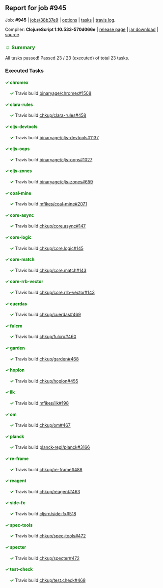 ## Report for job #945

Job: **#945** | [jobs/38b37e9](https://github.com/cljs-oss/canary/commit/38b37e9d965fe260eabbca91943bebb3d5c67ec6) | [options](options.edn) | [tasks](tasks.edn) | [travis log](https://travis-ci.org/cljs-oss/canary/builds/537359525).

Compiler: **ClojureScript 1.10.533-570d066e** | [release page](https://github.com/cljs-oss/canary/releases/tag/r1.10.533-570d066e) | [jar download](https://github.com/cljs-oss/canary/releases/download/r1.10.533-570d066e/clojurescript-1.10.533-570d066e.jar) | [source](https://github.com/clojure/clojurescript/commit/570d066ecd0e5a3b45849a28b8b8238fa920a4ea).

### <b style='color:green'>☺ Summary</b>

All tasks passed! Passed 23 / 23 (executed) of total 23 tasks.

### Executed Tasks

#### <b style='color:green'>&#x2713; chromex</b>
&nbsp;&nbsp;&nbsp;&nbsp;<b style='color:green'>&#x2713;</b> Travis build [binaryage/chromex#1508](https://travis-ci.org/binaryage/chromex/builds/537359957)<br>

#### <b style='color:green'>&#x2713; clara-rules</b>
&nbsp;&nbsp;&nbsp;&nbsp;<b style='color:green'>&#x2713;</b> Travis build [chkup/clara-rules#458](https://travis-ci.org/chkup/clara-rules/builds/537359959)<br>

#### <b style='color:green'>&#x2713; cljs-devtools</b>
&nbsp;&nbsp;&nbsp;&nbsp;<b style='color:green'>&#x2713;</b> Travis build [binaryage/cljs-devtools#1137](https://travis-ci.org/binaryage/cljs-devtools/builds/537359969)<br>

#### <b style='color:green'>&#x2713; cljs-oops</b>
&nbsp;&nbsp;&nbsp;&nbsp;<b style='color:green'>&#x2713;</b> Travis build [binaryage/cljs-oops#1027](https://travis-ci.org/binaryage/cljs-oops/builds/537359973)<br>

#### <b style='color:green'>&#x2713; cljs-zones</b>
&nbsp;&nbsp;&nbsp;&nbsp;<b style='color:green'>&#x2713;</b> Travis build [binaryage/cljs-zones#659](https://travis-ci.org/binaryage/cljs-zones/builds/537359975)<br>

#### <b style='color:green'>&#x2713; coal-mine</b>
&nbsp;&nbsp;&nbsp;&nbsp;<b style='color:green'>&#x2713;</b> Travis build [mfikes/coal-mine#2071](https://travis-ci.org/mfikes/coal-mine/builds/537359997)<br>

#### <b style='color:green'>&#x2713; core-async</b>
&nbsp;&nbsp;&nbsp;&nbsp;<b style='color:green'>&#x2713;</b> Travis build [chkup/core.async#147](https://travis-ci.org/chkup/core.async/builds/537360015)<br>

#### <b style='color:green'>&#x2713; core-logic</b>
&nbsp;&nbsp;&nbsp;&nbsp;<b style='color:green'>&#x2713;</b> Travis build [chkup/core.logic#145](https://travis-ci.org/chkup/core.logic/builds/537360016)<br>

#### <b style='color:green'>&#x2713; core-match</b>
&nbsp;&nbsp;&nbsp;&nbsp;<b style='color:green'>&#x2713;</b> Travis build [chkup/core.match#143](https://travis-ci.org/chkup/core.match/builds/537360032)<br>

#### <b style='color:green'>&#x2713; core-rrb-vector</b>
&nbsp;&nbsp;&nbsp;&nbsp;<b style='color:green'>&#x2713;</b> Travis build [chkup/core.rrb-vector#143](https://travis-ci.org/chkup/core.rrb-vector/builds/537360042)<br>

#### <b style='color:green'>&#x2713; cuerdas</b>
&nbsp;&nbsp;&nbsp;&nbsp;<b style='color:green'>&#x2713;</b> Travis build [chkup/cuerdas#469](https://travis-ci.org/chkup/cuerdas/builds/537360052)<br>

#### <b style='color:green'>&#x2713; fulcro</b>
&nbsp;&nbsp;&nbsp;&nbsp;<b style='color:green'>&#x2713;</b> Travis build [chkup/fulcro#460](https://travis-ci.org/chkup/fulcro/builds/537360054)<br>

#### <b style='color:green'>&#x2713; garden</b>
&nbsp;&nbsp;&nbsp;&nbsp;<b style='color:green'>&#x2713;</b> Travis build [chkup/garden#468](https://travis-ci.org/chkup/garden/builds/537360060)<br>

#### <b style='color:green'>&#x2713; hoplon</b>
&nbsp;&nbsp;&nbsp;&nbsp;<b style='color:green'>&#x2713;</b> Travis build [chkup/hoplon#455](https://travis-ci.org/chkup/hoplon/builds/537360149)<br>

#### <b style='color:green'>&#x2713; ilk</b>
&nbsp;&nbsp;&nbsp;&nbsp;<b style='color:green'>&#x2713;</b> Travis build [mfikes/ilk#198](https://travis-ci.org/mfikes/ilk/builds/537360129)<br>

#### <b style='color:green'>&#x2713; om</b>
&nbsp;&nbsp;&nbsp;&nbsp;<b style='color:green'>&#x2713;</b> Travis build [chkup/om#467](https://travis-ci.org/chkup/om/builds/537360064)<br>

#### <b style='color:green'>&#x2713; planck</b>
&nbsp;&nbsp;&nbsp;&nbsp;<b style='color:green'>&#x2713;</b> Travis build [planck-repl/planck#3166](https://travis-ci.org/planck-repl/planck/builds/537360225)<br>

#### <b style='color:green'>&#x2713; re-frame</b>
&nbsp;&nbsp;&nbsp;&nbsp;<b style='color:green'>&#x2713;</b> Travis build [chkup/re-frame#488](https://travis-ci.org/chkup/re-frame/builds/537360085)<br>

#### <b style='color:green'>&#x2713; reagent</b>
&nbsp;&nbsp;&nbsp;&nbsp;<b style='color:green'>&#x2713;</b> Travis build [chkup/reagent#463](https://travis-ci.org/chkup/reagent/builds/537360091)<br>

#### <b style='color:green'>&#x2713; side-fx</b>
&nbsp;&nbsp;&nbsp;&nbsp;<b style='color:green'>&#x2713;</b> Travis build [cljsrn/side-fx#518](https://travis-ci.org/cljsrn/side-fx/builds/537360140)<br>

#### <b style='color:green'>&#x2713; spec-tools</b>
&nbsp;&nbsp;&nbsp;&nbsp;<b style='color:green'>&#x2713;</b> Travis build [chkup/spec-tools#472](https://travis-ci.org/chkup/spec-tools/builds/537360112)<br>

#### <b style='color:green'>&#x2713; specter</b>
&nbsp;&nbsp;&nbsp;&nbsp;<b style='color:green'>&#x2713;</b> Travis build [chkup/specter#472](https://travis-ci.org/chkup/specter/builds/537360168)<br>

#### <b style='color:green'>&#x2713; test-check</b>
&nbsp;&nbsp;&nbsp;&nbsp;<b style='color:green'>&#x2713;</b> Travis build [chkup/test.check#468](https://travis-ci.org/chkup/test.check/builds/537360202)<br>